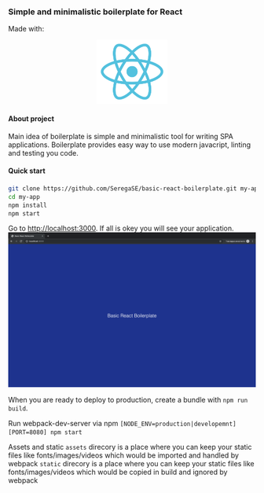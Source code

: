 ### Simple and minimalistic boilerplate for React
Made with:
<p align="center">
  <a href="https://github.com/facebook/react">
    <img alt="react logo" src="https://github.com/SeregaSE/basic-react-boilerplate/blob/master/docs/react.svg" width="144">
  </a>
</p>

#### About project
Main idea of boilerplate is simple and minimalistic tool for writing SPA applications. Boilerplate provides easy way to use modern javacript, linting and testing you code.

#### Quick start

```sh
git clone https://github.com/SeregaSE/basic-react-boilerplate.git my-app
cd my-app
npm install
npm start
```

Go to [http://localhost:3000](http://localhost:3000). If all is okey you will see your application.
![alt text](https://github.com/SeregaSE/basic-react-boilerplate/blob/master/docs/preview.png "Example app screenshot")

When you are ready to deploy to production, create a bundle with `npm run build`.

Run webpack-dev-server via npm
`[NODE_ENV=production|developemnt] [PORT=8080] npm start`

Assets and static
`assets` direcory is a place where you can keep your static files like fonts/images/videos which would be imported and handled by webpack
`static` direcory is a place where you can keep your static files like fonts/images/videos which would be copied in build and ignored by webpack
